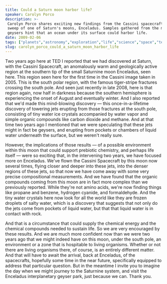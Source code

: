 ```yaml
---
title: Could a Saturn moon harbor life?
speaker: Carolyn Porco
description: >-
 Carolyn Porco shares exciting new findings from the Cassini spacecraft's recent
 sweep of one of Saturn's moons, Enceladus. Samples gathered from the moon's icy
 geysers hint that an ocean under its surface could harbor life.
date: 2009-02-06
tags: ["planets","astronomy","exploration","life","science","space","technology","solar-system"]
slug: carolyn_porco_could_a_saturn_moon_harbor_life
---
```


Two years ago here at TED I reported that we had discovered at Saturn, with the Cassini
Spacecraft, an anomalously warm and geologically active region at the southern tip of the
small Saturnine moon Enceladus, seen here. This region seen here for the first time in the
Cassini image taken in 2005. This is the south polar region, with the famous tiger-stripe
fractures crossing the south pole. And seen just recently in late 2008, here is that
region again, now half in darkness because the southern hemisphere is experiencing the
onset of August and eventually winter. And I also reported that we'd made this mind-blowing
discovery — this once-in-a-lifetime discovery of towering jets erupting from those
fractures at the south pole, consisting of tiny water ice crystals accompanied by water
vapor and simple organic compounds like carbon dioxide and methane. And at that time two
years ago I mentioned that we were speculating that these jets might in fact be geysers,
and erupting from pockets or chambers of liquid water underneath the surface, but we
weren't really sure.

However, the implications of those results — of a possible environment within this moon
that could support prebiotic chemistry, and perhaps life itself — were so exciting that,
in the intervening two years, we have focused more on Enceladus. We've flown the Cassini
Spacecraft by this moon now several times, flying closer and deeper into these jets, into
the denser regions of these jets, so that now we have come away with some very precise
compositional measurements. And we have found that the organic compounds coming from this
moon are in fact more complex than we previously reported. While they're not amino acids,
we're now finding things like propane and benzene, hydrogen cyanide, and formaldehyde. And
the tiny water crystals here now look for all the world like they are frozen droplets of
salty water, which is a discovery that suggests that not only do the jets come from
pockets of liquid water, but that that liquid water is in contact with
rock.

And that is a circumstance that could supply the chemical energy and the chemical
compounds needed to sustain life. So we are very encouraged by these results. And we are
much more confident now than we were two years ago that we might indeed have on this moon,
under the south pole, an environment or a zone that is hospitable to living organisms.
Whether or not there are living organisms there, of course, is an entirely different
matter. And that will have to await the arrival, back at Enceladus, of the spacecrafts,
hopefully some time in the near future, specifically equipped to address that particular
question. But in the meantime I invite you to imagine the day when we might journey to the
Saturnine system, and visit the Enceladus interplanetary geyser park, just because we
can. Thank you.

<!--
ad_duration=3.33
event="TED2009"
external_start_time=0
intro_duration=11.82
is_subtitle_required="False"
is_talk_featured="True"
language="en"
language_swap="False"
native_language="en"
number_of_related_talks=6
number_of_speakers=1
number_of_subtitled_videos=39
number_of_tags=8
number_of_talk_download_languages=41
number_of_talk_more_resources=0
number_of_talk_recommendations=0
number_of_talks_take_actions=0
post_ad_duration=0.83
published_timestamp="2009-05-21 09:01:00"
recording_date="2009-02-06"
speaker_description="Planetary scientist"
speaker_is_published=1
speaker_name="Carolyn Porco"
talk_name="Could a Saturn moon harbor life?"
talks_tags=["planets","astronomy","exploration","life","science","space","technology","solar-system"]
url_audio="https://download.ted.com/talks/CarolynPorco_2009U.mp3?apikey=acme-roadrunner"
url_photo_speaker="https://pe.tedcdn.com/images/ted/16793_254x191.jpg"
url_photo_talk="https://pe.tedcdn.com/images/ted/87925_800x600.jpg"
url_webpage="https://www.ted.com/talks/carolyn_porco_could_a_saturn_moon_harbor_life"
video_type_name="TED Stage Talk"
-->